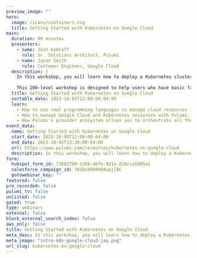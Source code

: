 ```yaml
---
preview_image: ""
hero:
  image: /icons/containers.svg
  title: Getting Started with Kubernetes on Google Cloud
main:
  duration: 90 minutes
  presenters:
    - name: Josh Kodroff
      role: Sr. Solutions Architect, Pulumi
    - name: Jason Smith
      role: Customer Engineer, Google Cloud
  description: |
    In this workshop, you will learn how to deploy a Kubernetes cluster on Google Cloud and run containerized applications on the cluster. The workshop will include a brief introduction to Pulumi, an infrastructure-as-code platform, where you can use familiar programming languages to provision modern cloud infrastructure.
    
    This 200-level workshop is designed to help users who have basic familiarity with Pulumi effectively handle real-world use cases. We will guide you through the process with diagrams and a series of labs to help accelerate your cloud projects.
  title: Getting Started with Kubernetes on Google Cloud
  sortable_date: 2023-10-05T12:00:00-04:00
  learn:
    - How to use real programming languages to manage cloud resources in a declarative fashion.
    - How to manage Google Cloud and Kubernetes resources with Pulumi.
    - How Pulumi's provider ecosystem allows you to orchestrate all the resources your cloud-native workloads need with a single tool.
event_data:
  name: Getting Started with Kubernetes on Google Cloud
  start_date: 2023-10-05T12:00:00-04:00
  end_date: 2023-10-05T13:30:00-04:00
  url: https://www.pulumi.com/resources/kubernetes-on-google-cloud
  description: In this workshop, you will learn how to deploy a Kubernetes cluster on Google Cloud and run containerized applications on the cluster. The workshop will include a brief introduction to Pulumi, an infrastructure-as-code platform, where you can use familiar programming languages to provision modern cloud infrastructure. This 200-level workshop is designed to help users who have basic familiarity with Pulumi effectively handle real-world use cases. We will guide you through the process with diagrams and a series of labs to help accelerate your cloud projects.
form:
  hubspot_form_id: 73602700-1d98-4bfe-921e-826cca5805a1
  salesforce_campaign_id: 701Du000000AupjIAC
  gotowebinar_key: ""
featured: false
pre_recorded: false
pulumi_tv: false
unlisted: false
gated: true
type: webinars
external: false
block_external_search_index: false
aws_only: false
title: Getting Started with Kubernetes on Google Cloud
meta_desc: In this workshop, you will learn how to deploy a Kubernetes cluster on Google Cloud and run containerized applications on the cluster.
meta_image: "intro-k8s-google-cloud-jay.png"
url_slug: kubernetes-on-google-cloud
---
```

